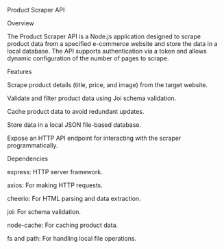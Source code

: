 
Product Scraper API

Overview

The Product Scraper API is a Node.js application designed to scrape product data from a specified e-commerce website and store the data in a local database. The API supports authentication via a token and allows dynamic configuration of the number of pages to scrape.

Features

Scrape product details (title, price, and image) from the target website.

Validate and filter product data using Joi schema validation.

Cache product data to avoid redundant updates.

Store data in a local JSON file-based database.

Expose an HTTP API endpoint for interacting with the scraper programmatically.

Dependencies

express: HTTP server framework.

axios: For making HTTP requests.

cheerio: For HTML parsing and data extraction.

joi: For schema validation.

node-cache: For caching product data.

fs and path: For handling local file operations.